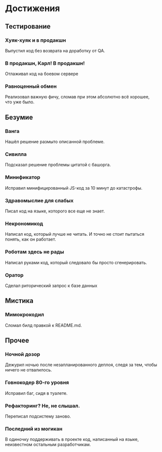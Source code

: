 # Достижения
## Тестирование
### Хуяк-хуяк и в продакшн
Выпустил код без возврата на доработку от QA.
### В продакшн, Карл! В продакшн!
Отлаживал код на боевом сервере
### Равноценный обмен
Реализовал важную фичу, сломав при этом абсолютно всё хорошее, что уже было.

## Безумие
### Ванга
Нашёл решение размыто описанной проблеме.
### Сивилла
Подсказал решение проблемы цитатой с башорга.
### Минификатор
Исправил минифицированный JS-код за 10 минут до катастрофы.
### Здравомыслие для слабых
Писал код на языке, которого все еще не знает.
### Некрономикод
Написал код, который лучше не читать. И точно не стоит пытаться понять, как он работает.
### Роботам здесь не рады
Написал руками код, который следовало бы просто сгенерировать.
### Оратор
Сделал риторический запрос к базе данных

## Мистика
### Мимокрокодил
Сломал билд правкой к README.md.

## Прочее
### Ночной дозор
Дежурил ночью после незапланированного деплоя, следя за тем, чтобы ничего не отвалилось.
### Говнокодер 80-го уровня
Исправил баг, сидя в туалете.
### Рефакторинг? Не, не слышал.
Переписал подсистему заново.
### Последний из могикан
В одиночку поддерживать в проекте код, написанный на языке, неизвестном остальным разработчикам.
